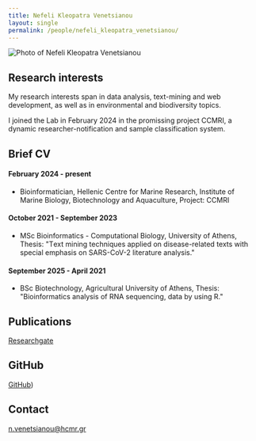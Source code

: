 ```yaml
---
title: Nefeli Kleopatra Venetsianou
layout: single
permalink: /people/nefeli_kleopatra_venetsianou/
---
```


![Photo of Nefeli Kleopatra Venetsianou]()


## Research interests

My research interests span in data analysis, text-mining and web development, as well as in environmental and biodiversity topics. 

I joined the Lab in February 2024 in the promissing project CCMRI, a dynamic researcher-notification and sample classification system. 


## Brief CV


#### February 2024 - present

* Bioinformatician, Hellenic Centre for Marine Research, Institute of Marine Biology, Biotechnology and Aquaculture, Project: CCMRI

  
#### October 2021 - September 2023

  * MSc Bioinformatics - Computational Biology, University of Athens, Thesis: "Τext mining techniques applied on disease-related texts with special emphasis on SARS-CoV-2 literature analysis."


#### September 2025 - April 2021

  * BSc Biotechnology, Agricultural University of Athens, Thesis: "Bioinformatics analysis of RNA sequencing, data by using R."
  
  

 
## Publications
[Researchgate](https://www.researchgate.net/profile/Nefeli-Venetsianou)

## GitHub 
[GitHub](https://github.com/nvenetsianou))

## Contact
<n.venetsianou@hcmr.gr>
